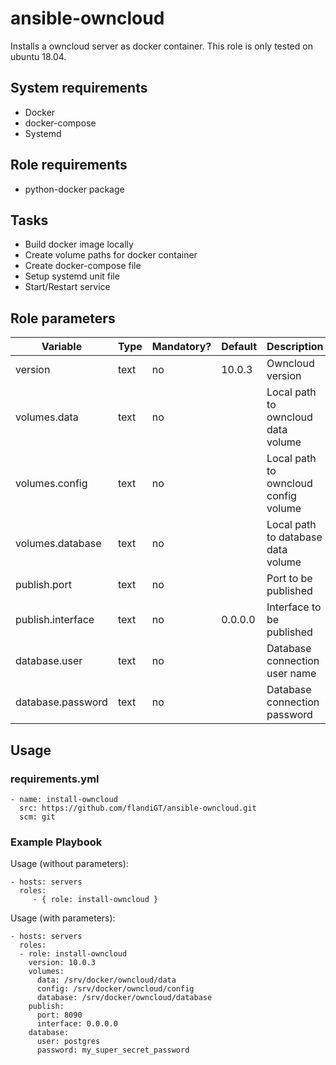 # ansible-owncloud

Installs a owncloud server as docker container.
This role is only tested on ubuntu 18.04.

## System requirements

* Docker
* docker-compose
* Systemd

## Role requirements

* python-docker package

## Tasks

* Build docker image locally
* Create volume paths for docker container
* Create docker-compose file
* Setup systemd unit file
* Start/Restart service

## Role parameters

| Variable      | Type | Mandatory? | Default | Description           |
|---------------|------|------------|---------|-----------------------|
| version       | text | no         | 10.0.3  | Owncloud version    |
| volumes.data  | text   | no       | <empty>  | Local path to owncloud data volume |
| volumes.config | text | no | <empty> | Local path to owncloud config volume       |
| volumes.database | text | no | <empty> | Local path to database data volume       |
| publish.port     | text | no | <empty> | Port to be published                     |
| publish.interface | text | no | 0.0.0.0 | Interface to be published               |
| database.user     | text | no | <empty> | Database connection user name           |
| database.password | text | no | <empty> | Database connection password            |

## Usage

### requirements.yml

```
- name: install-owncloud
  src: https://github.com/flandiGT/ansible-owncloud.git
  scm: git
```

### Example Playbook

Usage (without parameters):

    - hosts: servers
      roles:
         - { role: install-owncloud }

Usage (with parameters):

    - hosts: servers
      roles:
      - role: install-owncloud
        version: 10.0.3
        volumes:
          data: /srv/docker/owncloud/data
          config: /srv/docker/owncloud/config
          database: /srv/docker/owncloud/database
        publish:
          port: 8090
          interface: 0.0.0.0
        database:
          user: postgres
          password: my_super_secret_password
